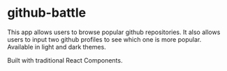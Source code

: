 # github-battle
This app allows users to browse popular github repositories. It also allows users to input two github profiles to see which one is more popular. 
Available in light and dark themes.

Built with traditional React Components.

